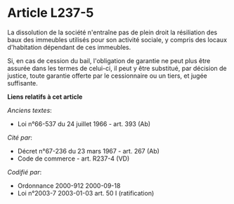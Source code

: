 # Article L237-5

La dissolution de la société n'entraîne pas de plein droit la résiliation des baux des immeubles utilisés pour son activité
sociale, y compris des locaux d'habitation dépendant de ces immeubles.

Si, en cas de cession du bail, l'obligation de garantie ne peut plus être assurée dans les termes de celui-ci, il peut y être
substitué, par décision de justice, toute garantie offerte par le cessionnaire ou un tiers, et jugée suffisante.

**Liens relatifs à cet article**

_Anciens textes_:

  - Loi n°66-537 du 24 juillet 1966 - art. 393 (Ab)

_Cité par_:

  - Décret n°67-236 du 23 mars 1967 - art. 267 (Ab)
  - Code de commerce - art. R237-4 (VD)

_Codifié par_:

  - Ordonnance 2000-912 2000-09-18
  - Loi n°2003-7 2003-01-03 art. 50 I (ratification)
